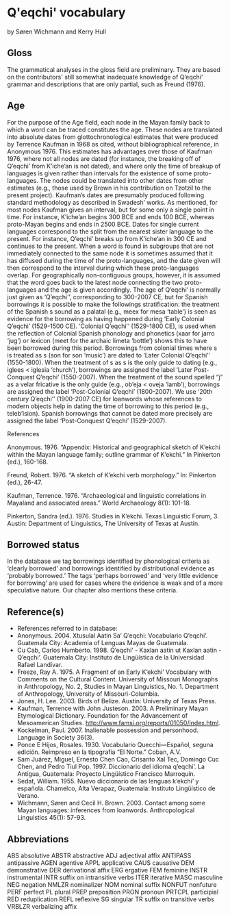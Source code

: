 # Q'eqchi' vocabulary

by Søren Wichmann and Kerry Hull

## Gloss

The grammatical analyses in the gloss field are preliminary. They are based on the contributors' still somewhat inadequate knowledge of Q’eqchi’ grammar and descriptions that are only partial, such as Freund (1976).

## Age

For the purpose of the Age field, each node in the Mayan family back to which a word can be traced constitutes the age. These nodes are translated into absolute dates from glottochronological estimates that were produced by Terrence Kaufman in 1968 as cited, without bibliographical reference, in Anonymous 1976. This estimates has advantages over those of Kaufman 1976, where not all nodes are dated (for instance, the breaking off of Q’eqchi’ from K’iche’an is not dated), and where only the time of breakup of languages is given rather than intervals for the existence of some proto-languages. The nodes could be translated into other dates from other estimates (e.g., those used by Brown in his contribution on Tzotzil to the present project). Kaufman’s dates are presumably produced following standard methodology as described in Swadesh’ works. As mentioned, for most nodes Kaufman gives an interval, but for some only a single point in time. For instance, K’iche’an begins 300 BCE and ends 100 BCE, whereas proto-Mayan begins and ends in 2500 BCE. Dates for single current languages correspond to the split from the nearest sister language to the present. For instance, Q’eqchi’ breaks up from K’iche’an in 300 CE and continues to the present. When a word is found in subgroups that are not immediately connected to the same node it is sometimes assumed that it has diffused during the time of the proto-languages, and the date given will then correspond to the interval during which these proto-languages overlap. For geographically non-contiguous groups, however, it is assumed that the word goes back to the latest node connecting the two proto-languages and the age is given accordingly. The age of Q’eqchi’ is normally just given as ‘Q’eqchi’’, corresponding to 300-2007 CE, but for Spanish borrowings it is possible to make the followings stratification: the treatment of the Spanish s sound as a palatal (e.g., meex for mesa ‘table’) is seen as evidence for the borrowing as having happened during ‘Early Colonial Q’eqchi’ (1529-1500 CE). ‘Colonial Q’eqchi’’ (1529-1800 CE), is used when the reflection of Colonial Spanish phonology and phonetics (xaar for jarro ‘jug’) or lexicon (meet for the archaic limeta ‘bottle’) shows this to have been borrowed during this period. Borrowings from colonial times where s is treated as s (son for son ‘music’) are dated to ‘Later Colonial Q’eqchi’’ (1550-1800). When the treatment of s as s is the only guide to dating (e.g., iglees < iglesia ‘church’), borrowings are assigned the label ‘Later Post-Conquest Q’eqchi’ (1550-2007). When the treatment of the sound spelled “j” as a velar fricative is the only guide (e.g., ob’eja < oveja ‘lamb’), borrowings are assigned the label ‘Post-Colonial Q’eqchi’ (1800-2007). We use ‘20th century Q’eqchi’’ (1900-2007 CE) for loanwords whose references to modern objects help in dating the time of borrowing to this period (e.g., teleb’ision). Spanish borrowings that cannot be dated more precisely are assigned the label ‘Post-Conquest Q’eqchi’ (1529-2007). 

References

Anonymous. 1976. “Appendix: Historical and geographical sketch of K’ekchi within the Mayan language family; outline grammar of K’ekchi.” In Pinkerton (ed.), 160-168.

Freund, Robert. 1976. “A sketch of K’ekchi verb morphology.” In: Pinkerton (ed.), 26-47.

Kaufman, Terrence. 1976. “Archaeological and linguistic correlations in Mayaland and associated areas.” World Archaeology 8(1): 101-18.

Pinkerton, Sandra (ed.). 1976. Studies in K’ekchi. Texas Linguistic Forum, 3. Austin: Department of Linguistics, The University of Texas at Austin.

## Borrowed status

In the database we tag borrowings identified by phonological criteria as ‘clearly borrowed’ and borrowings identified by distributional evidence as ‘probably borrowed.’ The tags ‘perhaps borrowed’ and ‘very little evidence for borrowing’ are used for cases where the evidence is weak and of a more speculative nature. Our chapter also mentions these criteria.

## Reference(s)

- References referred to in database:
- Anonymous. 2004. Xtusulal Aatin Sa’ Q’eqchi: Vocabulario Q’eqchi’. Guatemala City: Academia of Lenguas Mayas de Guatemala.
- Cu Cab, Carlos Humberto. 1998. Q’eqchi’ - Kaxlan aatin ut Kaxlan aatin - Q’eqchi’. Guatemala City: Instituto de Lingüística de la Universidad Rafael Landívar.
- Freeze, Ray A. 1975. A Fragment of an Early K’ekchi’ Vocabulary with Comments on the Cultural Content. University of Missouri Monographs in Anthropology, No. 2, Studies in Mayan Linguistics, No. 1. Department of Anthropology, University of Missouri-Columbia.
- Jones, H. Lee. 2003. Birds of Belize. Austin: University of Texas Press.
- Kaufman, Terrence with John Justeson. 2003. A Preliminary Mayan Etymological Dictionary. Foundation for the Advancement of Mesoamerican Studies. <http://www.famsi.org/reports/01050/index.html>.
- Kockelman, Paul. 2007. Inalienable possession and personhood. Language in Society 36(3).
- Ponce E Hijos, Rosales. 1930. Vocabulario Quecchi—Español, seguna edición. Reimpreso en la tipografia “El Norte.” Coban, A.V. 
- Sam Juárez, Miguel, Ernesto Chen Cao, Crisanto Xal Tec, Domingo Cuc Chen, and Pedro Tiul Pop. 1997. Diccionario del idioma q’eqchi’. La Antigua, Guatemala: Proyecto Lingüístico Francisco Marroquín.
- Sedat, William. 1955. Nuevo diccionario de las lenguas k’ekchi’ y española. Chamelco, Alta Verapaz, Guatemala: Instituto Lingüístico de Verano.
- Wichmann, Søren and Cecil H. Brown. 2003. Contact among some Mayan languages: inferences from loanwords. Anthropological Linguistics 45(1): 57-93.

## Abbreviations

ABS	absolutive
ABSTR	abstractive
ADJ	adjectival affix
ANTIPASS	antipassive
AGEN	agentive
APPL	applicative
CAUS	causative
DEM	demonstrative
DER	derivational affix
ERG	ergative
FEM	feminine
INSTR	instrumental
INTR	suffix on intransitive verbs
ITER	iterative
MASC	masculine
NEG	negation
NMLZR	nominalizer
NOM	nominal suffix
NONFUT	nonfuture
PERF	perfect
PL	plural
PREP	preposition
PRON	pronoun
PRTCPL	participial
RED	reduplication
REFL	reflexive
SG	singular
TR	suffix on transitive verbs
VRBLZR	verbalizing affix

